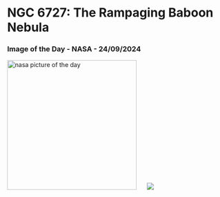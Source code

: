 # NGC 6727: The Rampaging Baboon Nebula
### Image of the Day - NASA - 24/09/2024
<img src="https://apod.nasa.gov/apod/image/2409/Baboon_ZhangYu_960.jpg" alt="nasa picture of the day" width="300"/>&nbsp; &nbsp; &nbsp; <img src="https://github-readme-streak-stats.herokuapp.com/?user=tempo-riz&theme=cobalt" >
 
 
 
 
 
 
 
 
 
 
 
 
 
 
 
 
 
 
 
 
 
 
 
 
 
 
 
 
 
 
 
 
 
 
 
 
 
 
 
 
 
 
